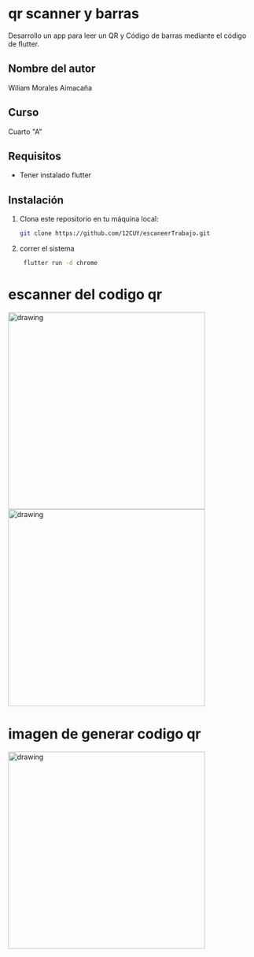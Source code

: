 # qr scanner y barras
Desarrollo un app para  leer un QR y Código de barras mediante el código de flutter.

## Nombre del autor

Wiliam Morales Aimacaña


## Curso
Cuarto "A"

## Requisitos

- Tener instalado flutter

## Instalación

1. Clona este repositorio en tu máquina local:

   ```bash
   git clone https://github.com/12CUY/escaneerTrabajo.git

2. correr el sistema

   ```bash
    flutter run -d chrome


# escanner del codigo qr

<img src="/img/data1.jpeg" alt="drawing" width="400"/>
<img src="/img/data2.jpeg" alt="drawing" width="400"/>

# imagen de generar codigo qr
<img src="/img/data3.jpeg" alt="drawing" width="400"/>